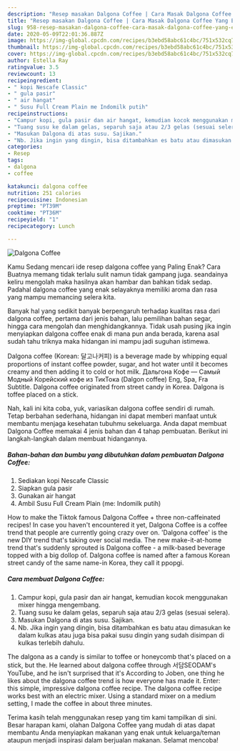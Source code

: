 ```yaml
---
description: "Resep masakan Dalgona Coffee | Cara Masak Dalgona Coffee Yang Enak Banget"
title: "Resep masakan Dalgona Coffee | Cara Masak Dalgona Coffee Yang Enak Banget"
slug: 958-resep-masakan-dalgona-coffee-cara-masak-dalgona-coffee-yang-enak-banget
date: 2020-05-09T22:01:36.887Z
image: https://img-global.cpcdn.com/recipes/b3ebd58abc61c4bc/751x532cq70/dalgona-coffee-foto-resep-utama.jpg
thumbnail: https://img-global.cpcdn.com/recipes/b3ebd58abc61c4bc/751x532cq70/dalgona-coffee-foto-resep-utama.jpg
cover: https://img-global.cpcdn.com/recipes/b3ebd58abc61c4bc/751x532cq70/dalgona-coffee-foto-resep-utama.jpg
author: Estella Ray
ratingvalue: 3.5
reviewcount: 13
recipeingredient:
- " kopi Nescafe Classic"
- " gula pasir"
- " air hangat"
- " Susu Full Cream Plain me Indomilk putih"
recipeinstructions:
- "Campur kopi, gula pasir dan air hangat, kemudian kocok menggunakan mixer hingga mengembang."
- "Tuang susu ke dalam gelas, separuh saja atau 2/3 gelas (sesuai selera)."
- "Masukan Dalgona di atas susu. Sajikan."
- "Nb. Jika ingin yang dingin, bisa ditambahkan es batu atau dimasukan ke dalam kulkas atau juga bisa pakai susu dingin yang sudah disimpan di kulkas terlebih dahulu."
categories:
- Resep
tags:
- dalgona
- coffee

katakunci: dalgona coffee 
nutrition: 251 calories
recipecuisine: Indonesian
preptime: "PT39M"
cooktime: "PT36M"
recipeyield: "1"
recipecategory: Lunch

---
```



![Dalgona Coffee](https://img-global.cpcdn.com/recipes/b3ebd58abc61c4bc/751x532cq70/dalgona-coffee-foto-resep-utama.jpg)

Kamu Sedang mencari ide resep dalgona coffee yang Paling Enak? Cara Buatnya memang tidak terlalu sulit namun tidak gampang juga. seandainya keliru mengolah maka hasilnya akan hambar dan bahkan tidak sedap. Padahal dalgona coffee yang enak selayaknya memiliki aroma dan rasa yang mampu memancing selera kita.

Banyak hal yang sedikit banyak berpengaruh terhadap kualitas rasa dari dalgona coffee, pertama dari jenis bahan, lalu pemilihan bahan segar, hingga cara mengolah dan menghidangkannya. Tidak usah pusing jika ingin menyiapkan dalgona coffee enak di mana pun anda berada, karena asal sudah tahu triknya maka hidangan ini mampu jadi suguhan istimewa.

Dalgona coffee (Korean: 달고나커피) is a beverage made by whipping equal proportions of instant coffee powder, sugar, and hot water until it becomes creamy and then adding it to cold or hot milk. Дальгона Кофе — Самый Модный Корейский кофе из ТикТока (Dalgon coffee) Eng, Spa, Fra Subtitle. Dalgona coffee originated from street candy in Korea. Dalgona is toffee placed on a stick.


Nah, kali ini kita coba, yuk, variasikan dalgona coffee sendiri di rumah. Tetap berbahan sederhana, hidangan ini dapat memberi manfaat untuk membantu menjaga kesehatan tubuhmu sekeluarga. Anda dapat membuat Dalgona Coffee memakai 4 jenis bahan dan 4 tahap pembuatan. Berikut ini langkah-langkah dalam membuat hidangannya.

<!--inarticleads1-->

##### Bahan-bahan dan bumbu yang dibutuhkan dalam pembuatan Dalgona Coffee:

1. Sediakan  kopi Nescafe Classic
1. Siapkan  gula pasir
1. Gunakan  air hangat
1. Ambil  Susu Full Cream Plain (me: Indomilk putih)


How to make the Tiktok famous Dalgona Coffee + three non-caffeinated recipes! In case you haven&#39;t encountered it yet, Dalgona Coffee is a coffee trend that people are currently going crazy over on. &#39;Dalgona coffee&#39; is the new DIY trend that&#39;s taking over social media. The new make-it-at-home trend that&#39;s suddenly sprouted is Dalgona coffee - a milk-based beverage topped with a big dollop of. Dalgona coffee is named after a famous Korean street candy of the same name-in Korea, they call it ppopgi. 

<!--inarticleads2-->

##### Cara membuat Dalgona Coffee:

1. Campur kopi, gula pasir dan air hangat, kemudian kocok menggunakan mixer hingga mengembang.
1. Tuang susu ke dalam gelas, separuh saja atau 2/3 gelas (sesuai selera).
1. Masukan Dalgona di atas susu. Sajikan.
1. Nb. Jika ingin yang dingin, bisa ditambahkan es batu atau dimasukan ke dalam kulkas atau juga bisa pakai susu dingin yang sudah disimpan di kulkas terlebih dahulu.


The dalgona as a candy is similar to toffee or honeycomb that&#39;s placed on a stick, but the. He learned about dalgona coffee through 서담SEODAM&#39;s YouTube, and he isn&#39;t surprised that it&#39;s According to Joben, one thing he likes about the dalgona coffee trend is how everyone has made it. Enter: this simple, impressive dalgona coffee recipe. The dalgona coffee recipe works best with an electric mixer. Using a standard mixer on a medium setting, I made the coffee in about three minutes. 

Terima kasih telah menggunakan resep yang tim kami tampilkan di sini. Besar harapan kami, olahan Dalgona Coffee yang mudah di atas dapat membantu Anda menyiapkan makanan yang enak untuk keluarga/teman ataupun menjadi inspirasi dalam berjualan makanan. Selamat mencoba!
